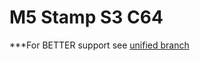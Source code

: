 # M5 Stamp S3 C64 #

***For BETTER support see [unified branch](https://github.com/davervw/c-simple-emu6502-cbm/tree/unified)